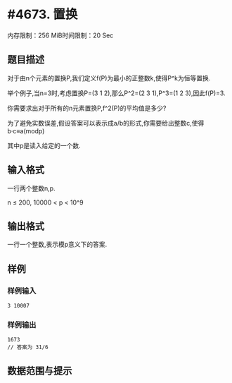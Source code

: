 # #4673. 置换

内存限制：256 MiB时间限制：20 Sec

## 题目描述

对于由n个元素的置换P,我们定义f(P)为最小的正整数k,使得P^k为恒等置换.

举个例子,当n=3时,考虑置换P=(3 1 2),那么P^2=(2 3 1),P^3=(1 2 3),因此f(P)=3.

你需要求出对于所有的n元素置换P,f^2(P)的平均值是多少?

为了避免实数误差,假设答案可以表示成a/b的形式,你需要给出整数c,使得b&middot;c&equiv;a(modp)

其中p是读入给定的一个数.

## 输入格式

一行两个整数n,p.

n &le; 200, 10000 < p < 10^9

## 输出格式

一行一个整数,表示模p意义下的答案.

## 样例

### 样例输入

    
    3 10007
    

### 样例输出

    
    1673
    // 答案为 31/6
    

## 数据范围与提示
